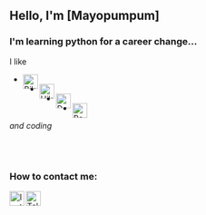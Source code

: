 ## **Hello, I'm** [Mayopumpum]

### **I'm learning python for a career change...**

I like
- <img align="left" alt="Bike" width="26px" src="https://cdn-icons-png.flaticon.com/128/3198/3198336.png" />
- <img align="left" alt="Hike" width="26px" src="https://cdn-icons-png.flaticon.com/128/1706/1706709.png" />
- <img align="left" alt="Dogs" width="26px" src="https://cdn-icons-png.flaticon.com/128/1998/1998627.png" />
- <img align="left" alt="Rock" width="26px" src="https://cdn-icons.flaticon.com/png/128/1682/premium/1682643.png?token=exp=1647693342~hmac=c7bdbdf3351a1ec56676075c9a7dd7aa" />

*and coding*

<br />
<br />

### How to contact me:
[<img align="left" alt="Instagram" width="26px" src="https://cdn-icons.flaticon.com/png/128/3955/premium/3955024.png?token=exp=1647694358~hmac=ff64af2823b8a7000545c5e4c715b14f" />][instagram]
[<img align="left" alt="Telegram" width="26px" src="https://cdn-icons-png.flaticon.com/128/2111/2111644.png" />][telegram]

[instagram]:https://www.instagram.com/mayopumpum
[telegram]:https://t.me/Swaggerz